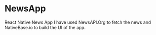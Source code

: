 # NewsApp
React Native News App
I have used NewsAPI.Org to fetch the news and NativeBase.io to build the UI of the app.


